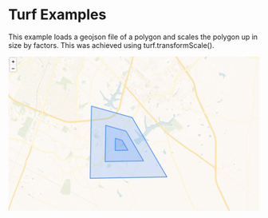 # Turf Examples

This example loads a geojson file of a polygon and scales the polygon up in size by factors. This was achieved using turf.transformScale().

![Leaflet map with three polygon shapes](scaled-polygon-client.png "Polygon scaled up twice and added to the map")